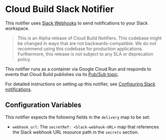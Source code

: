 # Cloud Build Slack Notifier

This notifier uses [Slack Webhooks](https://api.slack.com/messaging/webhooks) to
send notifications to your Slack workspace.

> This is an Alpha release of Cloud Build Notifiers.
> This codebase might be changed in ways that are not backwards-compatible.
> We do not recommend using this codebase for production applications.
> Furthermore, this release is not subject to any SLA or deprecation policy.

This notifier runs as a container via Google Cloud Run and responds to
events that Cloud Build publishes via its
[Pub/Sub topic](https://cloud.google.com/cloud-build/docs/send-build-notifications).

For detailed instructions on setting up this notifier,
see [Configuring Slack notifications](https://cloud.google.com/cloud-build/docs/configure-notifications#configuring_slack_notifications).

## Configuration Variables

This notifier expects the following fields in the `delivery` map to be set:

- `webhook_url`: The `secretRef: <Slack-webhook-URL>` map that references the
Slack webhook URL resource path in the `secrets` section.
